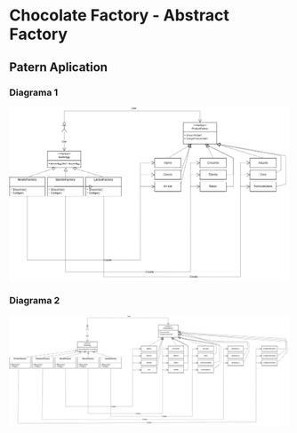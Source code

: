 #  Chocolate Factory - Abstract Factory 
## Patern Aplication

### Diagrama 1
<img src="1.png">

### Diagrama 2 
<img src="2.png">